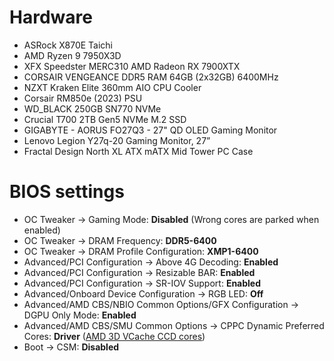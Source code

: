 # Hardware
* ASRock X870E Taichi
* AMD Ryzen 9 7950X3D
* XFX Speedster MERC310 AMD Radeon RX 7900XTX
* CORSAIR VENGEANCE DDR5 RAM 64GB (2x32GB) 6400MHz
* NZXT Kraken Elite 360mm AIO CPU Cooler
* Corsair RM850e (2023) PSU
* WD_BLACK 250GB SN770 NVMe
* Crucial T700 2TB Gen5 NVMe M.2 SSD
* GIGABYTE - AORUS FO27Q3 - 27" QD OLED Gaming Monitor
* Lenovo Legion Y27q-20 Gaming Monitor, 27”
* Fractal Design North XL ATX mATX Mid Tower PC Case

# BIOS settings
* OC Tweaker -> Gaming Mode: **Disabled** (Wrong cores are parked when enabled)
* OC Tweaker -> DRAM Frequency: **DDR5-6400**
* OC Tweaker -> DRAM Profile Configuration: **XMP1-6400**
* Advanced/PCI Configuration -> Above 4G Decoding: **Enabled**
* Advanced/PCI Configuration -> Resizable BAR: **Enabled**
* Advanced/PCI Configuration -> SR-IOV Support: **Enabled**
* Advanced/Onboard Device Configuration -> RGB LED: **Off**
* Advanced/AMD CBS/NBIO Common Options/GFX Configuration -> DGPU Only Mode: **Enabled**
* Advanced/AMD CBS/SMU Common Options -> CPPC Dynamic Preferred Cores: **Driver** ([AMD 3D VCache CCD cores](https://wiki.cachyos.org/configuration/general_system_tweaks/#amd-3d-v-cache-optimizer))
* Boot -> CSM: **Disabled**